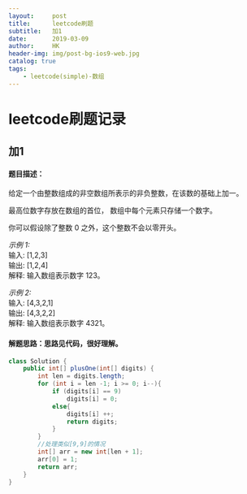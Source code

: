 ```yaml
---
layout:     post
title:      leetcode刷题
subtitle:   加1
date:       2019-03-09
author:     HK
header-img: img/post-bg-ios9-web.jpg
catalog: true
tags:
    - leetcode(simple)-数组
---
```

# leetcode刷题记录
## 加1

#### 题目描述：
给定一个由整数组成的非空数组所表示的非负整数，在该数的基础上加一。

最高位数字存放在数组的首位， 数组中每个元素只存储一个数字。

你可以假设除了整数 0 之外，这个整数不会以零开头。

*示例 1:*<br>
输入: [1,2,3]<br>
输出: [1,2,4]<br>
解释: 输入数组表示数字 123。<br>

*示例 2:<br>*
输入: [4,3,2,1]<br>
输出: [4,3,2,2]<br>
解释: 输入数组表示数字 4321。<br>

#### 解题思路：思路见代码，很好理解。
```java
class Solution {
    public int[] plusOne(int[] digits) {
        int len = digits.length;
        for (int i = len -1; i >= 0; i--){
            if (digits[i] == 9)
                digits[i] = 0;
            else{
                digits[i] ++;
                return digits;
            } 
        }
        //处理类似[9,9]的情况
        int[] arr = new int[len + 1];
        arr[0] = 1;
        return arr;
    }
}
```
